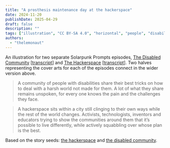 ```yaml
---
title: "A prosthesis maintenance day at the hackerspace"
date: 2024-11-20
publishDate: 2025-04-29
draft: false
description: ""
tags: ["illustration", "CC BY-SA 4.0", "horizontal", "people", "disability", "technology", "library", "economy", "cooperation"]
authors:
  - "thelemonaut"
---
```


An illustration for two separate Solarpunk Prompts episodes, [The Disabled Community](https://podcast.tomasino.org/@SolarpunkPrompts/episodes/the-disabled-community) [[transcript](https://wiki.tomasino.org/writing/Solarpunk-Prompts---The-Disabled-Community)] and [The Hackerspace](https://podcast.tomasino.org/@SolarpunkPrompts/episodes/the-hackerspace) [[transcript](https://wiki.tomasino.org/writing/Solarpunk-Prompts---The-Hackerspace)]. Two halves representing the cover arts for each of the episodes connect in the wider version above.

> A community of people with disabilities share their best tricks on how to deal with a harsh world not made for them. A lot of what they share remains unspoken, for every one knows the pain and the challenges they face.

> A hackerspace sits within a city still clinging to their own ways while the rest of the world changes. Activists, technologists, inventors and educators trying to show the communities around them that it’s possible to live differently, while actively squabbling over whose plan is the best.

Based on the story seeds: [the hackerspace](/seeds/the-hackerspace) and [the disabled community](/seeds/the-disabled-community).
